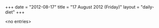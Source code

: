 +++
date = "2012-08-17"
title = "17 August 2012 (Friday)"
layout = "daily-diet"
+++

<p>&lt;no entries&gt;</p>